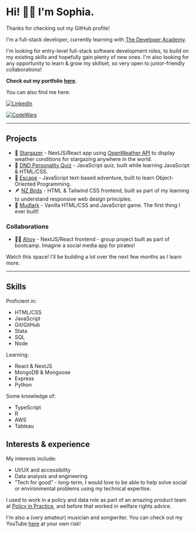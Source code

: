 # Hi! 👋🏻 I'm Sophia.
Thanks for checking out my GitHub profile!

I'm a full-stack developer, currently learning with [The Developer Academy](https://thedeveloperacademy.com/).

I'm looking for entry-level full-stack software development roles, to build on my existing skills and hopefully gain plenty of new ones.
I'm also looking for any opportunity to learn & grow my skillset, so very open to junior-friendly collaborations!

**Check out my portfolio [here](https://phianova.github.io/portfolio).**

You can also find me here:

[![LinkedIn](https://img.shields.io/badge/LinkedIn-0A66C2?style=for-the-badge&logo=LinkedIn&logoColor=white)](https://www.linkedin.com/in/sophia-warren-48207913b/)

[![CodeWars](https://www.codewars.com/users/phianova/badges/small)](https://www.codewars.com/users/phianova)

___

## Projects

- 🌟 [Stargazer](https://stargazer-puce.vercel.app/) - NextJS/React app using [OpenWeather API](https://openweathermap.org/api) to display weather conditions for stargazing anywhere in the world.
- 🐉 [DND Personality Quiz](https://phianova.github.io/dnd-quiz/) - JavaScript quiz, built while learning JavaScript & HTML/CSS.
- 🍹 [Escape](https://phianova.github.io/adventure-game-assignment/) - JavaScript text-based adventure, built to learn Object-Oriented Programming.
- 🪶 [NZ Birds](https://phianova.github.io/nz-birds/) - HTML & Tailwind CSS frontend, built as part of my learning to understand responsive web design principles.
- 🐾 [Mudlark](https://phianova.github.io/mudlark/) - Vanilla HTML/CSS and JavaScript game. The first thing I ever built!

### Collaborations
- 🏴‍☠️ [Ahoy](https://ahoy-peach.vercel.app/) - NextJS/React frontend - group project built as part of bootcamp. Imagine a social media app for pirates!

Watch this space! I'll be building a lot over the next few months as I learn more.

___

## Skills

Proficient in:
- HTML/CSS
- JavaScript
- Git/GitHub
- Stata
- SQL
- Node

Learning:
- React & NextJS
- MongoDB & Mongoose
- Express
- Python

Some knowledge of:
- TypeScript
- R
- AWS
- Tableau



## Interests & experience

My interests include:
- UI/UX and accessibility
- Data analysis and engineering
- “Tech for good” - long-term, I would love to be able to help solve social or environmental problems using my technical expertise.

I used to work in a policy and data role as part of an amazing product team at [Policy in Practice](https://www.betteroffcalculator.co.uk/login, "Policy in Practice Better Off Calculator"), and before that worked in welfare rights advice.

I'm also a (very amateur) musician and songwriter. You can check out my YouTube [here](https://www.youtube.com/@warrenova2112) at your own risk!
